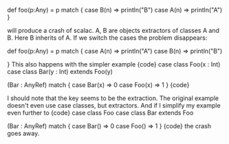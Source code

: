 def foo(p:Any) = p match {
      case B(n)    => println("B") 
      case A(n)    => println("A")    
}

will produce a crash of scalac. A, B are objects extractors of classes A and B. Here B inherits of A. If we switch the cases the problem disappears:

def foo(p:Any) = p match {
      case A(n)    => println("A")
      case B(n)    => println("B") 
          
}
This also happens with the simpler example
{code}
  case class Foo(x : Int)
  case class Bar(y : Int) extends Foo(y)

  (Bar : AnyRef) match {
    case Bar(x) => 0
    case Foo(x) => 1
  }
{code}

I should note that the key seems to be the extraction.  The original example doesn't even use case classes, but extractors.  And if I simplify my example even further to
{code}
  case class Foo
  case class Bar extends Foo

  (Bar : AnyRef) match {
    case Bar() => 0
    case Foo() => 1
  }
{code}
the crash goes away.
